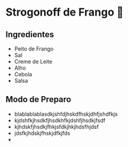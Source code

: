 # Strogonoff de Frango :chicken: 



## Ingredientes

- Peito  de Frango
- Sal
- Creme de Leite
- Alho
- Cebola
- Salsa



## Modo de Preparo

- blablablablasdkjshfdjhskdfhskjdhfjshdfkjs
- kjdshfkjhsdkfjhsdkhfkjdshfjhsdkjfsdf
- kjhdskfjhsdkjfhkjsfdkjhkjhdsfhjdsf
- jdsfkjhdskjfhskjdfkjfds
- 